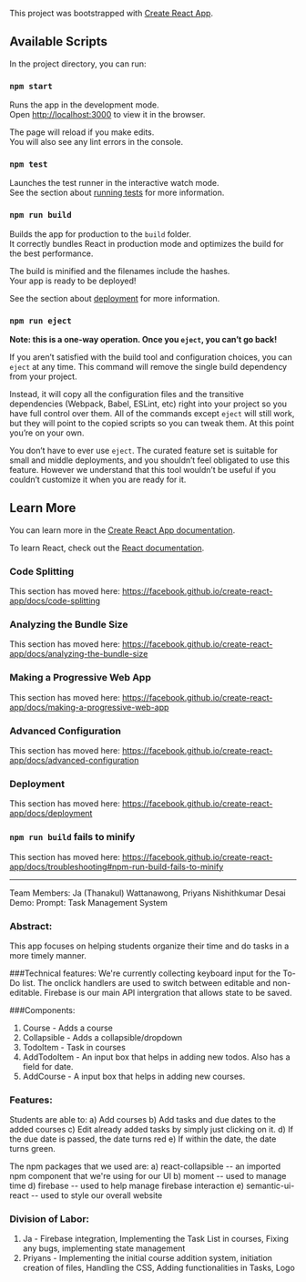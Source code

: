 This project was bootstrapped with [Create React App](https://github.com/facebook/create-react-app).

## Available Scripts

In the project directory, you can run:

### `npm start`

Runs the app in the development mode.<br>
Open [http://localhost:3000](http://localhost:3000) to view it in the browser.

The page will reload if you make edits.<br>
You will also see any lint errors in the console.

### `npm test`

Launches the test runner in the interactive watch mode.<br>
See the section about [running tests](https://facebook.github.io/create-react-app/docs/running-tests) for more information.

### `npm run build`

Builds the app for production to the `build` folder.<br>
It correctly bundles React in production mode and optimizes the build for the best performance.

The build is minified and the filenames include the hashes.<br>
Your app is ready to be deployed!

See the section about [deployment](https://facebook.github.io/create-react-app/docs/deployment) for more information.

### `npm run eject`

**Note: this is a one-way operation. Once you `eject`, you can’t go back!**

If you aren’t satisfied with the build tool and configuration choices, you can `eject` at any time. This command will remove the single build dependency from your project.

Instead, it will copy all the configuration files and the transitive dependencies (Webpack, Babel, ESLint, etc) right into your project so you have full control over them. All of the commands except `eject` will still work, but they will point to the copied scripts so you can tweak them. At this point you’re on your own.

You don’t have to ever use `eject`. The curated feature set is suitable for small and middle deployments, and you shouldn’t feel obligated to use this feature. However we understand that this tool wouldn’t be useful if you couldn’t customize it when you are ready for it.

## Learn More

You can learn more in the [Create React App documentation](https://facebook.github.io/create-react-app/docs/getting-started).

To learn React, check out the [React documentation](https://reactjs.org/).

### Code Splitting

This section has moved here: https://facebook.github.io/create-react-app/docs/code-splitting

### Analyzing the Bundle Size

This section has moved here: https://facebook.github.io/create-react-app/docs/analyzing-the-bundle-size

### Making a Progressive Web App

This section has moved here: https://facebook.github.io/create-react-app/docs/making-a-progressive-web-app

### Advanced Configuration

This section has moved here: https://facebook.github.io/create-react-app/docs/advanced-configuration

### Deployment

This section has moved here: https://facebook.github.io/create-react-app/docs/deployment

### `npm run build` fails to minify

This section has moved here: https://facebook.github.io/create-react-app/docs/troubleshooting#npm-run-build-fails-to-minify

--------------------------------------------------------------------------------------------------------------------------

Team Members: Ja (Thanakul) Wattanawong, Priyans Nishithkumar Desai
Demo: 
Prompt: Task Management System 

### Abstract: 
This app focuses on helping students organize their time and do tasks in a more timely manner. 

###Technical features:
We're currently collecting keyboard input for the To-Do list. The onclick handlers are used to switch between editable and non-editable. Firebase is our main API intergration that allows state to be saved.

###Components:
1) Course - Adds a course
2) Collapsible - Adds a collapsible/dropdown 
3) TodoItem - Task in courses
4) AddTodoItem - An input box that helps in adding new todos. Also has a field for date.
5) AddCourse - A input box that helps in adding new courses.

### Features:

Students are able to:
	a) Add courses
	b) Add tasks and due dates to the added courses
	c) Edit already added tasks by simply just clicking on it. 
	d) If the due date is passed, the date turns red
	e) If within the date, the date turns green. 

The npm packages that we used are:
	a) react-collapsible -- an imported npm component that we're using for our UI
	b) moment  -- used to manage time
	d) firebase -- used to help manage firebase interaction
	e) semantic-ui-react -- used to style our overall website

### Division of Labor:

1) Ja - Firebase integration, Implementing the Task List in courses, Fixing any bugs, implementing state management
2) Priyans - Implementing the initial course addition system, initiation creation of files, Handling the CSS, Adding functionalities in Tasks, Logo


